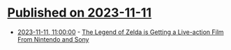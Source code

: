 # [Published on 2023-11-11](index.md)

* [2023-11-11, 11:00:00](https://soylentnews.org/article.pl?sid=23/11/10/0421211&from=rss) - [The Legend of Zelda is Getting a Live-action Film From Nintendo and Sony](https://soylentnews.org/article.pl?sid=23/11/10/0421211&from=rss)
